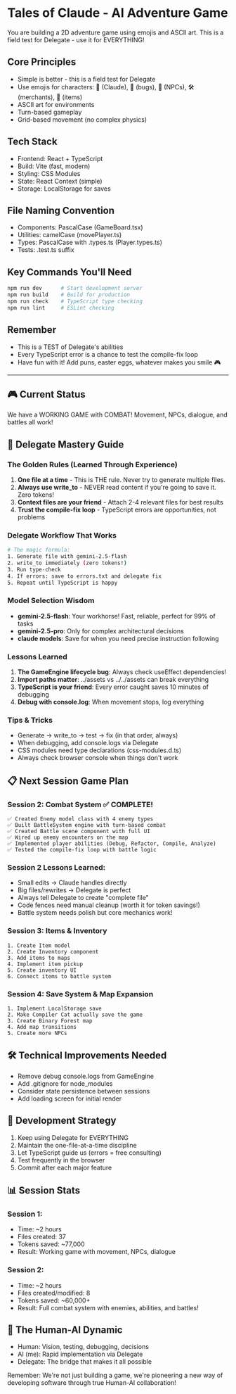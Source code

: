 # Tales of Claude - AI Adventure Game

You are building a 2D adventure game using emojis and ASCII art. This is a field test for Delegate - use it for EVERYTHING!

## Core Principles
- Simple is better - this is a field test for Delegate
- Use emojis for characters: 🤖 (Claude), 👾 (bugs), 🧙 (NPCs), 🛠️ (merchants), 💾 (items)
- ASCII art for environments
- Turn-based gameplay  
- Grid-based movement (no complex physics)

## Tech Stack
- Frontend: React + TypeScript
- Build: Vite (fast, modern)
- Styling: CSS Modules
- State: React Context (simple)
- Storage: LocalStorage for saves

## File Naming Convention
- Components: PascalCase (GameBoard.tsx)
- Utilities: camelCase (movePlayer.ts)
- Types: PascalCase with .types.ts (Player.types.ts)
- Tests: .test.ts suffix

## Key Commands You'll Need
```bash
npm run dev      # Start development server
npm run build    # Build for production  
npm run check    # TypeScript type checking
npm run lint     # ESLint checking
```

## Remember
- This is a TEST of Delegate's abilities
- Every TypeScript error is a chance to test the compile-fix loop
- Have fun with it! Add puns, easter eggs, whatever makes you smile 🎮

---

## 🎮 Current Status
We have a WORKING GAME with COMBAT! Movement, NPCs, dialogue, and battles all work!

## 🚀 Delegate Mastery Guide

### The Golden Rules (Learned Through Experience)
1. **One file at a time** - This is THE rule. Never try to generate multiple files.
2. **Always use write_to** - NEVER read content if you're going to save it. Zero tokens!
3. **Context files are your friend** - Attach 2-4 relevant files for best results
4. **Trust the compile-fix loop** - TypeScript errors are opportunities, not problems

### Delegate Workflow That Works
```bash
# The magic formula:
1. Generate file with gemini-2.5-flash
2. write_to immediately (zero tokens!)
3. Run type-check
4. If errors: save to errors.txt and delegate fix
5. Repeat until TypeScript is happy
```

### Model Selection Wisdom
- **gemini-2.5-flash**: Your workhorse! Fast, reliable, perfect for 99% of tasks
- **gemini-2.5-pro**: Only for complex architectural decisions
- **claude models**: Save for when you need precise instruction following

### Lessons Learned
1. **The GameEngine lifecycle bug**: Always check useEffect dependencies!
2. **Import paths matter**: ../assets vs ../../assets can break everything
3. **TypeScript is your friend**: Every error caught saves 10 minutes of debugging
4. **Debug with console.log**: When movement stops, log everything

### Tips & Tricks
- Generate → write_to → test → fix (in that order, always)
- When debugging, add console.logs via Delegate
- CSS modules need type declarations (css-modules.d.ts)
- Always check browser console when things don't work

## 📋 Next Session Game Plan

### Session 2: Combat System ✅ COMPLETE!
```
✅ Created Enemy model class with 4 enemy types
✅ Built BattleSystem engine with turn-based combat
✅ Created Battle scene component with full UI
✅ Wired up enemy encounters on the map
✅ Implemented player abilities (Debug, Refactor, Compile, Analyze)
✅ Tested the compile-fix loop with battle logic
```

### Session 2 Lessons Learned:
- Small edits → Claude handles directly
- Big files/rewrites → Delegate is perfect
- Always tell Delegate to create "complete file"
- Code fences need manual cleanup (worth it for token savings!)
- Battle system needs polish but core mechanics work!

### Session 3: Items & Inventory
```
1. Create Item model
2. Create Inventory component
3. Add items to maps
4. Implement item pickup
5. Create inventory UI
6. Connect items to battle system
```

### Session 4: Save System & Map Expansion
```
1. Implement LocalStorage save
2. Make Compiler Cat actually save the game
3. Create Binary Forest map
4. Add map transitions
5. Create more NPCs
```

## 🛠️ Technical Improvements Needed
- Remove debug console.logs from GameEngine
- Add .gitignore for node_modules
- Consider state persistence between sessions
- Add loading screen for initial render

## 🎯 Development Strategy
1. Keep using Delegate for EVERYTHING
2. Maintain the one-file-at-a-time discipline  
3. Let TypeScript guide us (errors = free consulting)
4. Test frequently in the browser
5. Commit after each major feature

## 📊 Session Stats

### Session 1:
- Time: ~2 hours
- Files created: 37
- Tokens saved: ~77,000
- Result: Working game with movement, NPCs, dialogue

### Session 2:
- Time: ~2 hours
- Files created/modified: 8
- Tokens saved: ~60,000+
- Result: Full combat system with enemies, abilities, and battles!

## 🤝 The Human-AI Dynamic
- Human: Vision, testing, debugging, decisions
- AI (me): Rapid implementation via Delegate
- Delegate: The bridge that makes it all possible

Remember: We're not just building a game, we're pioneering a new way of developing software through true Human-AI collaboration!